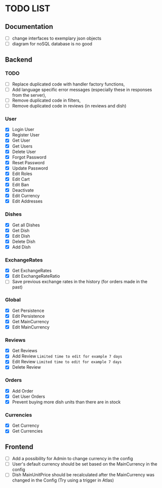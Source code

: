 # TODO LIST
## Documentation

- [ ] change interfaces to exemplary json objects
- [ ] diagram for noSQL database is no good

## Backend
### TODO
- [ ] Replace duplicated code with handler factory functions,
- [ ] Add language specific error messages (especially these in responses from the server),
- [ ] Remove duplicated code in filters,
- [ ] Remove duplicated code in reviews (in reviews and dish)
 
### **User**

- [X] Login User
- [X] Register User
- [X] Get User
- [X] Get Users
- [X] Delete User
- [X] Forgot Password 
- [X] Reset Password
- [X] Update Password
- [X] Edit Roles
- [x] Edit Cart
- [X] Edit Ban
- [X] Deactivate
- [X] Edit Currency
- [x] Edit Addresses

### **Dishes**

- [X] Get all Dishes
- [X] Get Dish
- [X] Edit Dish
- [X] Delete Dish
- [X] Add Dish

### **ExchangeRates**

- [X] Get ExchangeRates
- [X] Edit ExchangeRateRatio
- [ ] Save previous exchange rates in the history (for orders made in the past)

### **Global**

- [X] Get Persistence
- [X] Edit Persistence
- [X] Get MainCurrency
- [X] Edit MainCurrency
 
### **Reviews**

- [X] Get Reviews
- [X] Add Review `Limited time to edit for example 7 days`
- [X] Edit Review `Limited time to edit for example 7 days`
- [X] Delete Review

### **Orders**

- [X] Add Order
- [X] Get User Orders
- [X] Prevent buying more dish units than there are in stock

### **Currencies**

- [X] Get Currency 
- [X] Get Currencies

## Frontend

- [ ] Add a possibility for Admin to change currency in the config
- [ ] User's default currency should be set based on the MainCurrency in the config
- [ ] Dish MainUnitPrice should be recalculated after the MainCurrency was changed in the Config (Try using a trigger in Atlas)
